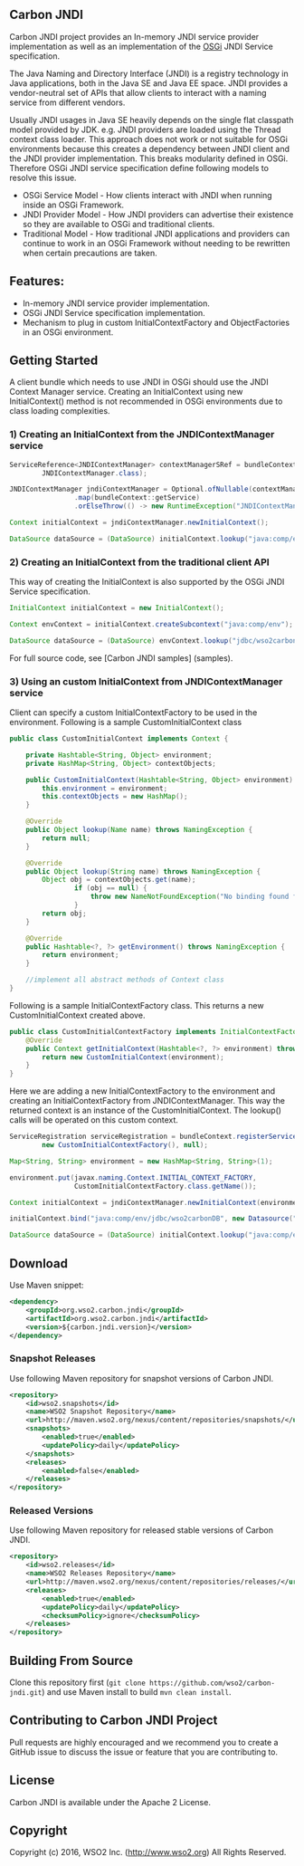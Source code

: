 ## Carbon JNDI

Carbon JNDI project provides an In-memory JNDI service provider implementation as well as an implementation of the [OSGi](https://www.osgi.org/) JNDI Service specification. 

The Java Naming and Directory Interface (JNDI) is a registry technology in Java applications, both in the Java SE and Java EE space. JNDI provides a vendor-neutral set of APIs that allow clients to interact with a naming service from different vendors.

Usually JNDI usages in Java SE heavily depends on the single flat classpath model provided by JDK. e.g. JNDI providers are loaded using the Thread context class loader. This approach does not work or not suitable for OSGi environments because this creates a dependency between JNDI client and the JNDI provider implementation. This breaks modularity defined in OSGi. Therefore OSGi JNDI service specification define following models to resolve this issue.
  
* OSGi Service Model    - How clients interact with JNDI when running inside an OSGi Framework.
* JNDI Provider Model   - How JNDI providers can advertise their existence so they are available to OSGi and traditional clients.
* Traditional Model     - How traditional JNDI applications and providers can continue to work in an OSGi Framework without needing to be rewritten when certain precautions are taken.

## Features:

* In-memory JNDI service provider implementation.
* OSGi JNDI Service specification implementation.
* Mechanism to plug in custom InitialContextFactory and ObjectFactories in an OSGi environment.

## Getting Started

A client bundle which needs to use JNDI in OSGi should use the JNDI Context Manager service. Creating an InitialContext using new InitialContext() method is not recommended in OSGi environments due to class loading complexities.

### 1) Creating an InitialContext from the JNDIContextManager service

```java
ServiceReference<JNDIContextManager> contextManagerSRef = bundleContext.getServiceReference(
        JNDIContextManager.class);

JNDIContextManager jndiContextManager = Optional.ofNullable(contextManagerSRef)
                .map(bundleContext::getService)
                .orElseThrow(() -> new RuntimeException("JNDIContextManager service is not available."));

Context initialContext = jndiContextManager.newInitialContext();

DataSource dataSource = (DataSource) initialContext.lookup("java:comp/env/jdbc/wso2carbonDB");
```

### 2) Creating an InitialContext from the traditional client API

This way of creating the InitialContext is also supported by the OSGi JNDI Service specification.
  
```java
InitialContext initialContext = new InitialContext();  

Context envContext = initialContext.createSubcontext("java:comp/env");

DataSource dataSource = (DataSource) envContext.lookup("jdbc/wso2carbonDB");
```

For full source code, see [Carbon JNDI samples] (samples).


### 3) Using an custom InitialContext from JNDIContextManager service

Client can specify a custom InitialContextFactory to be used in the environment.
Following is a sample CustomInitialContext class

```java
public class CustomInitialContext implements Context {

    private Hashtable<String, Object> environment;
    private HashMap<String, Object> contextObjects;

    public CustomInitialContext(Hashtable<String, Object> environment) throws NamingException {
        this.environment = environment;
        this.contextObjects = new HashMap();
    }

    @Override
    public Object lookup(Name name) throws NamingException {
        return null;
    }

    @Override
    public Object lookup(String name) throws NamingException {
        Object obj = contextObjects.get(name);
                if (obj == null) {
                    throw new NameNotFoundException("No binding found for the name: " + name);
                }
        return obj;
    }

    @Override
    public Hashtable<?, ?> getEnvironment() throws NamingException {
        return environment;
    }

    //implement all abstract methods of Context class
}
```

Following is a sample InitialContextFactory class. This returns a new CustomInitialContext created above.
```java
public class CustomInitialContextFactory implements InitialContextFactory {
    @Override
    public Context getInitialContext(Hashtable<?, ?> environment) throws NamingException {
        return new CustomInitialContext(environment);
    }
}
```

Here we are adding a new InitialContextFactory to the environment and creating an InitialContextFactory from JNDIContextManager.
This way the returned context is an instance of the CustomInitialContext. The lookup() calls will be operated on this
custom context.
```java
ServiceRegistration serviceRegistration = bundleContext.registerService(InitialContextFactory.class.getName(),
        new CustomInitialContextFactory(), null);

Map<String, String> environment = new HashMap<String, String>(1);

environment.put(javax.naming.Context.INITIAL_CONTEXT_FACTORY,
                CustomInitialContextFactory.class.getName());

Context initialContext = jndiContextManager.newInitialContext(environment);

initialContext.bind("java:comp/env/jdbc/wso2carbonDB", new Datasource("wso2carbonDB"));

DataSource dataSource = (DataSource) initialContext.lookup("java:comp/env/jdbc/wso2carbonDB");
```

## Download 

Use Maven snippet:
````xml
<dependency>
    <groupId>org.wso2.carbon.jndi</groupId>
    <artifactId>org.wso2.carbon.jndi</artifactId>
    <version>${carbon.jndi.version}</version>
</dependency>
````

### Snapshot Releases

Use following Maven repository for snapshot versions of Carbon JNDI.

````xml
<repository>
    <id>wso2.snapshots</id>
    <name>WSO2 Snapshot Repository</name>
    <url>http://maven.wso2.org/nexus/content/repositories/snapshots/</url>
    <snapshots>
        <enabled>true</enabled>
        <updatePolicy>daily</updatePolicy>
    </snapshots>
    <releases>
        <enabled>false</enabled>
    </releases>
</repository>
````

### Released Versions

Use following Maven repository for released stable versions of Carbon JNDI.

````xml
<repository>
    <id>wso2.releases</id>
    <name>WSO2 Releases Repository</name>
    <url>http://maven.wso2.org/nexus/content/repositories/releases/</url>
    <releases>
        <enabled>true</enabled>
        <updatePolicy>daily</updatePolicy>
        <checksumPolicy>ignore</checksumPolicy>
    </releases>
</repository>
````

## Building From Source

Clone this repository first (`git clone https://github.com/wso2/carbon-jndi.git`) and use Maven install to build `mvn clean install`.

## Contributing to Carbon JNDI Project

Pull requests are highly encouraged and we recommend you to create a GitHub issue to discuss the issue or feature that you are contributing to.  

## License

Carbon JNDI is available under the Apache 2 License.

## Copyright

Copyright (c) 2016, WSO2 Inc. (http://www.wso2.org) All Rights Reserved.
